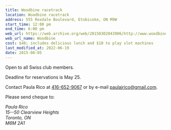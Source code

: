 ```yaml
---
title: Woodbine racetrack
location: Woodbine racetrack
address: 555 Rexdale Boulevard, Etobicoke, ON M9W
start_time: 12:00 pm
end_time: 6:00 pm
web_url: https://web.archive.org/web/20150302043906/http://www.woodbineentertainment.com/WOODBINE/Pages/Default.aspx
web_url_name: Woodbine
cost: $40; includes delicious lunch and $10 to play slot machines
last_modified_at: 2022-06-19
date: 2015-06-05
---
```


Open to all Swiss club members.

Deadline for reservations is May 25.

Contact Paula Rico at [416-652-9067][tel] or by e-mail <paulajrico@gmail.com>.

Please send cheque to:

<address>
Paula Rico<br>
15--50 Clearview Heights<br>
Toronto, ON<br>
M6M 2A1<br>
</address>

[tel]: <tel:416-652-9067>
